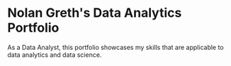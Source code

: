 # Nolan Greth's Data Analytics Portfolio

As a Data Analyst, this portfolio showcases my skills that are applicable to data analytics and data science.
